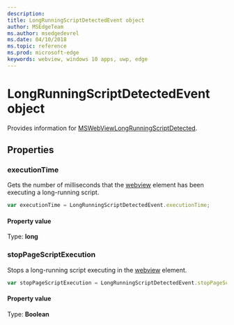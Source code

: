 ```yaml
---
description: 
title: LongRunningScriptDetectedEvent object
author: MSEdgeTeam
ms.author: msedgedevrel
ms.date: 04/10/2018
ms.topic: reference
ms.prod: microsoft-edge
keywords: webview, windows 10 apps, uwp, edge
---
```


# LongRunningScriptDetectedEvent object

Provides information for [MSWebViewLongRunningScriptDetected](../webview.md#mswebviewlongrunningscriptdetected).

## Properties

### executionTime

Gets the number of milliseconds that the [webview](../webview.md) element has been executing a long-running script.

```js
var executionTime = LongRunningScriptDetectedEvent.executionTime;
```

#### Property value
Type: **long**

### stopPageScriptExecution
Stops a long-running script executing in the [webview](../webview.md) element.

```js
var stopPageScriptExecution = LongRunningScriptDetectedEvent.stopPageScriptExecution;
```

#### Property value
Type: **Boolean**